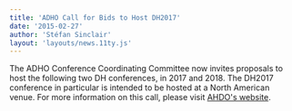 ```yaml
---
title: 'ADHO Call for Bids to Host DH2017'
date: '2015-02-27'
author: 'Stéfan Sinclair'
layout: 'layouts/news.11ty.js'
---
```

The ADHO Conference Coordinating Committee now invites proposals to host the following two DH conferences, in 2017 and 2018. The DH2017 conference in particular is intended to be hosted at a North American venue. For more information on this call, please visit [AHDO's website](http://adho.org/host-dh17-dh18).
